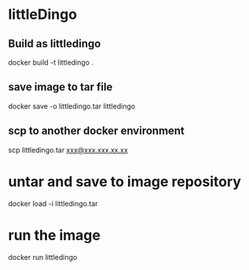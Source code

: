 # littleDingo

## Build as littledingo
docker build -t littledingo .

## save image to tar file
docker save -o littledingo.tar littledingo

## scp to another docker environment
scp littledingo.tar xxx@xxx.xxx.xx.xx

# untar and save to image repository
docker load -i littledingo.tar

# run the image
docker run littledingo
